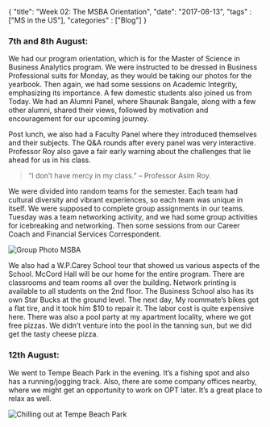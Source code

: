 {
    "title": "Week 02: The MSBA Orientation",
    "date": "2017-08-13",
    "tags" : ["MS in the US"],
    "categories" : ["Blog"]
}



###  7th and 8th August:

We had our program orientation, which is for the Master of Science in Business Analytics program. We were instructed to be dressed in Business Professional suits for Monday, as they would be taking our photos for the yearbook. Then again, we had some sessions on Academic Integrity, emphasizing its importance. A few domestic students also joined us from Today. We had an Alumni Panel, where Shaunak Bangale, along with a few other alumni, shared their views, followed by motivation and encouragement for our upcoming journey.

Post lunch, we also had a Faculty Panel where they introduced themselves and their subjects. The Q&A rounds after every panel was very interactive. Professor Roy also gave a fair early warning about the challenges that lie ahead for us in his class.

> “I don’t have mercy in my class.” – Professor Asim Roy.




We were divided into random teams for the semester. Each team had cultural diversity and vibrant experiences, so each team was unique in itself. We were supposed to complete group assignments in our teams. Tuesday was a team networking activity, and we had some group activities for icebreaking and networking. Then some sessions from our Career Coach and Financial Services Correspondent.

![Group Photo MSBA](/images/MSBA/2/DSC_0842.jpg)

We also had a W.P.Carey School tour that showed us various aspects of the School. McCord Hall will be our home for the entire program. There are classrooms and team rooms all over the building. Network printing is available to all students on the 2nd floor. The Business School also has its own Star Bucks at the ground level.
The next day, My roommate’s bikes got a flat tire, and it took him $10 to repair it. The labor cost is quite expensive here. There was also a pool party at my apartment locality, where we got free pizzas. We didn’t venture into the pool in the tanning sun, but we did get the tasty cheese pizza.

###  12th August:
We went to Tempe Beach Park in the evening. It’s a fishing spot and also has a running/jogging track. Also, there are some company offices nearby, where we might get an opportunity to work on OPT later. It’s a great place to relax as well.

![Chilling out at Tempe Beach Park](/images/MSBA/2/20170812_185902.jpg)
